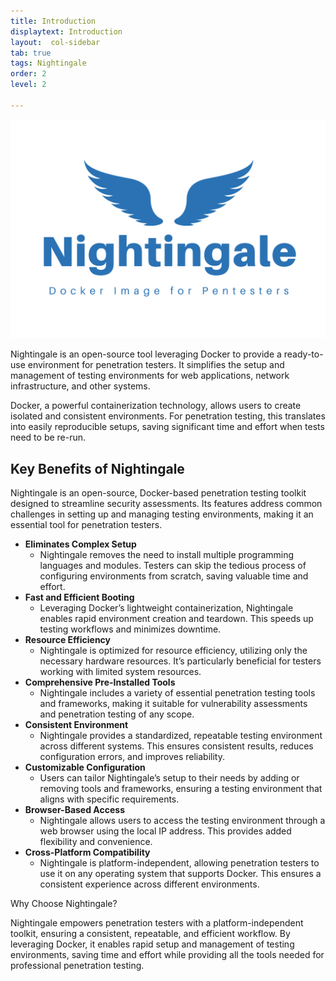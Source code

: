 ```yaml
---
title: Introduction
displaytext: Introduction
layout:  col-sidebar
tab: true
tags: Nightingale
order: 2
level: 2

---
```

![Nightingale Logo](assets/images/Nightingale.png)

Nightingale is an open-source tool leveraging Docker to provide a ready-to-use environment for penetration testers. It simplifies the setup and management of testing environments for web applications, network infrastructure, and other systems.

Docker, a powerful containerization technology, allows users to create isolated and consistent environments. For penetration testing, this translates into easily reproducible setups, saving significant time and effort when tests need to be re-run.

## Key Benefits of Nightingale

Nightingale is an open-source, Docker-based penetration testing toolkit designed to streamline security assessments. Its features address common challenges in setting up and managing testing environments, making it an essential tool for penetration testers.
- **Eliminates Complex Setup**
    - Nightingale removes the need to install multiple programming languages and modules. Testers can skip the tedious process of configuring environments from scratch, saving valuable time and effort.
- **Fast and Efficient Booting**
    - Leveraging Docker’s lightweight containerization, Nightingale enables rapid environment creation and teardown. This speeds up testing workflows and minimizes downtime.
- **Resource Efficiency**
    - Nightingale is optimized for resource efficiency, utilizing only the necessary hardware resources. It’s particularly beneficial for testers working with limited system resources.
- **Comprehensive Pre-Installed Tools**
    - Nightingale includes a variety of essential penetration testing tools and frameworks, making it suitable for vulnerability assessments and penetration testing of any scope.
- **Consistent Environment**
    - Nightingale provides a standardized, repeatable testing environment across different systems. This ensures consistent results, reduces configuration errors, and improves reliability.
- **Customizable Configuration**
    - Users can tailor Nightingale’s setup to their needs by adding or removing tools and frameworks, ensuring a testing environment that aligns with specific requirements.
- **Browser-Based Access** 
    - Nightingale allows users to access the testing environment through a web browser using the local IP address. This provides added flexibility and convenience.
- **Cross-Platform Compatibility**
    - Nightingale is platform-independent, allowing penetration testers to use it on any operating system that supports Docker. This ensures a consistent experience across different environments.

Why Choose Nightingale?

Nightingale empowers penetration testers with a platform-independent toolkit, ensuring a consistent, repeatable, and efficient workflow. By leveraging Docker, it enables rapid setup and management of testing environments, saving time and effort while providing all the tools needed for professional penetration testing.
